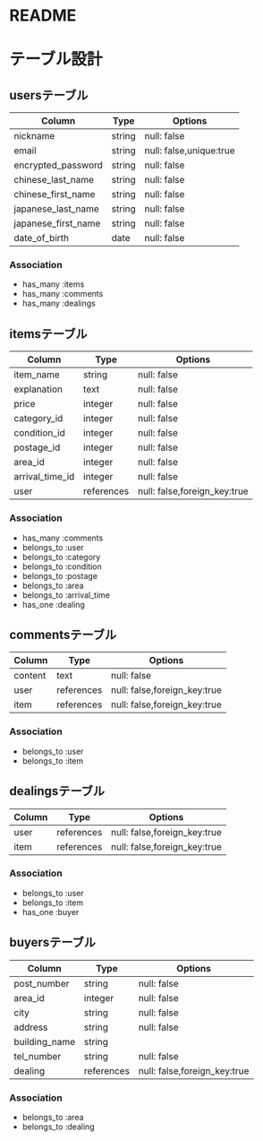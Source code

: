 # README

# テーブル設計

## usersテーブル

| Column              | Type   | Options                 |
| ------------------- | ------ | ----------------------- |
| nickname            | string | null: false             |
| email               | string | null: false,unique:true |
| encrypted_password  | string | null: false             |
| chinese_last_name   | string | null: false             |
| chinese_first_name  | string | null: false             |
| japanese_last_name  | string | null: false             |
| japanese_first_name | string | null: false             |
| date_of_birth       | date   | null: false             |

### Association
- has_many :items
- has_many :comments
- has_many :dealings


## itemsテーブル

| Column          | Type       | Options                      |
| --------------- | ---------- | ---------------------------- |
| item_name       | string     | null: false                  |
| explanation     | text       | null: false                  |
| price           | integer    | null: false                  |
| category_id     | integer    | null: false                  |
| condition_id    | integer    | null: false                  |
| postage_id      | integer    | null: false                  |
| area_id         | integer    | null: false                  |
| arrival_time_id | integer    | null: false                  |
| user            | references | null: false,foreign_key:true |

### Association
- has_many :comments
- belongs_to :user
- belongs_to :category
- belongs_to :condition
- belongs_to :postage
- belongs_to :area
- belongs_to :arrival_time
- has_one :dealing


## commentsテーブル

| Column  | Type       | Options                      |
| ------- | ---------- | ---------------------------- |
| content | text       | null: false                  |
| user    | references | null: false,foreign_key:true |
| item    | references | null: false,foreign_key:true |

### Association
- belongs_to :user
- belongs_to :item


## dealingsテーブル

| Column  | Type       | Options                      |
| ------- | ---------- | ---------------------------- |
| user    | references | null: false,foreign_key:true |
| item    | references | null: false,foreign_key:true |

### Association
- belongs_to :user
- belongs_to :item
- has_one :buyer


## buyersテーブル

| Column        | Type       | Options                      |
| ------------- | ---------- | ---------------------------- |
| post_number   | string     | null: false                  |
| area_id       | integer    | null: false                  |
| city          | string     | null: false                  |
| address       | string     | null: false                  |
| building_name | string     |                              |
| tel_number    | string     | null: false                  |
| dealing       | references | null: false,foreign_key:true |

### Association
- belongs_to :area
- belongs_to :dealing
